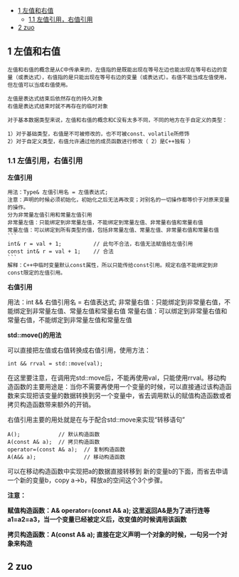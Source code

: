 <!-- TOC -->

- [1 左值和右值](#1-左值和右值)
    - [1.1 左值引用，右值引用](#11-左值引用右值引用)
- [2 zuo](#2-zuo)

<!-- /TOC -->

## 1 左值和右值

    左值和右值的概念是从C中传承来的，左值指的是既能出现在等号左边也能出现在等号右边的变量（或表达式），右值指的是只能出现在等号右边的变量（或表达式）。右值不能当成左值使用，但左值可以当成右值使用。

    左值是表达式结束后依然存在的持久对象
    右值是表达式结束时就不再存在的临时对象

    对于基本数据类型来说，左值和右值的概念和C没有太多不同，不同的地方在于自定义的类型：

    1）对于基础类型，右值是不可被修改的，也不可被const、volatile所修饰
    2）对于自定义类型，右值允许通过他的成员函数进行修改（ 2）是C++独有 ）

### 1.1 左值引用，右值引用
  **左值引用**

    用法：Type& 左值引用名 = 左值表达式;
    注意：声明的时候必须初始化，初始化之后无法再改变；对别名的一切操作都等价于对原来变量的操作。
    分为非常量左值引用和常量左值引用
    非常量左值：只能绑定到非常量左值，不能绑定到常量左值、非常量右值和常量右值
    常量左值：可以绑定到所有类型的值，包括非常量左值、常量左值、非常量右值和常量右值
    ```
    int& r = val + 1;          // 此句不合法，右值无法赋值给左值引用
    const int& r = val + 1;    // 合法
    ```
    解释：C++中临时变量默认const属性，所以只能传给const引用。规定右值不能绑定到非const限定的左值引用。
    
  **右值引用**
  
  用法：int && 右值引用名 = 右值表达式;
  非常量右值：只能绑定到非常量右值，不能绑定到非常量左值、常量左值和常量右值
  常量右值：可以绑定到非常量右值和常量右值，不能绑定到非常量左值和常量左值

  **std::move()的用法**

  可以直接把左值或右值转换成右值引用，使用方法：
  ```
  int && rrval = std::move(val);
  ```
  在这里要注意，在调用完std::move后，不能再使用val，只能使用rrval。移动构造函数的主要用途是：当你不需要再使用一个变量的时候，可以直接通过该构造函数来实现把该变量的数据转换到另一个变量中，省去调用默认的赋值构造函数或者拷贝构造函数带来额外的开销。


右值引用主要的用处就是在与于配合std::move来实现“转移语句”
```
A();            // 默认构造函数
A(const A& a);  // 拷贝构造函数
operator=(const A& a);  // 复制构造函数
A(A&& a);               // 移动构造函数
```
可以在移动构造函数中实现把a的数据直接转移到 新的变量b的下面，而省去申请一个新的变量b，copy a->b，释放a的空间这个3个步骤。

 **注意：**

 **赋值构造函数：A& operator=(const A& a); 这里返回A&是为了进行连等a1=a2=a3，当一个变量已经被定义后，改变值的时候调用该函数**

 **拷贝构造函数：A(const A& a); 直接在定义声明一个对象的时候，一句另一个对象来构造**

 
## 2 zuo 
